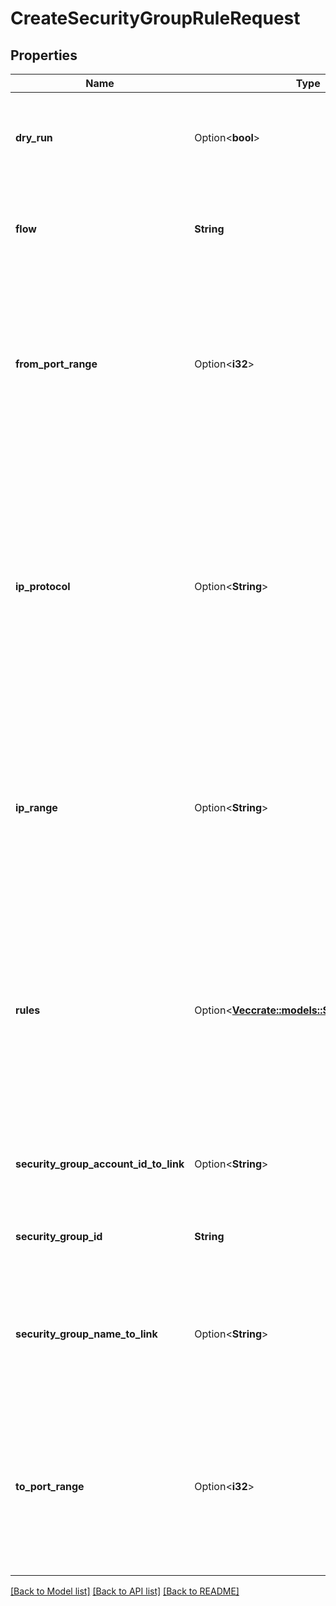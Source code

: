 # CreateSecurityGroupRuleRequest

## Properties

Name | Type | Description | Notes
------------ | ------------- | ------------- | -------------
**dry_run** | Option<**bool**> | If true, checks whether you have the required permissions to perform the action. | [optional]
**flow** | **String** | The direction of the flow: `Inbound` or `Outbound`. You can specify `Outbound` for Nets only. | 
**from_port_range** | Option<**i32**> | The beginning of the port range for the TCP and UDP protocols, or an ICMP type number. If you specify this parameter, you cannot specify the `Rules` parameter and its subparameters. | [optional]
**ip_protocol** | Option<**String**> | The IP protocol name (`tcp`, `udp`, `icmp`, or `-1` for all protocols). By default, `-1`. In a Net, this can also be an IP protocol number. For more information, see the [IANA.org website](https://www.iana.org/assignments/protocol-numbers/protocol-numbers.xhtml). If you specify this parameter, you cannot specify the `Rules` parameter and its subparameters. | [optional]
**ip_range** | Option<**String**> | The IP range for the security group rule, in CIDR notation (for example, 10.0.0.0/16). If you specify this parameter, you cannot specify the `Rules` parameter and its subparameters. | [optional]
**rules** | Option<[**Vec<crate::models::SecurityGroupRule>**](SecurityGroupRule.md)> | Information about the security group rule to create. If you specify this parent parameter and its subparameters, you cannot specify the following parent parameters: `FromPortRange`, `IpProtocol`, `IpRange`, and `ToPortRange`. | [optional]
**security_group_account_id_to_link** | Option<**String**> | The account ID of the owner of the security group for which you want to create a rule. | [optional]
**security_group_id** | **String** | The ID of the security group for which you want to create a rule. | 
**security_group_name_to_link** | Option<**String**> | The ID of the source security group. If you are in the Public Cloud, you can also specify the name of the source security group. | [optional]
**to_port_range** | Option<**i32**> | The end of the port range for the TCP and UDP protocols, or an ICMP type number. If you specify this parameter, you cannot specify the `Rules` parameter and its subparameters. | [optional]

[[Back to Model list]](../README.md#documentation-for-models) [[Back to API list]](../README.md#documentation-for-api-endpoints) [[Back to README]](../README.md)


